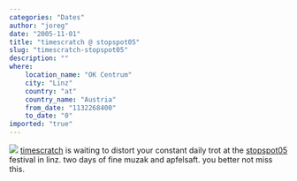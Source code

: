 ```yaml
---
categories: "Dates"
author: "joreg"
date: "2005-11-01"
title: "timescratch @ stopspot05"
slug: "timescratch-stopspot05"
description: ""
where: 
    location_name: "OK Centrum"
    city: "Linz"
    country: "at"
    country_name: "Austria"
    from_date: "1132268400"
    to_date: "0"
imported: "true"
---
```



<!--{SPLIT()}-->

<!--~~~-->

![](stopspot.png)
[timescratch](http://joreg.ath.cx/timescratch.html) is waiting to distort your constant daily trot at the [stopspot05](http://www.servus.at/stopspot/) festival in linz. two days of fine muzak and apfelsaft. you better not miss this.
<!--{SPLIT}-->
